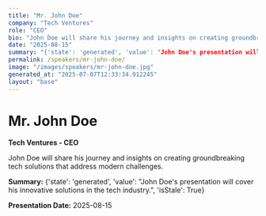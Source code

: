 ```yaml
---
title: "Mr. John Doe"
company: "Tech Ventures"
role: "CEO"
bio: "John Doe will share his journey and insights on creating groundbreaking tech solutions that address modern challenges."
date: "2025-08-15"
summary: "{'state': 'generated', 'value': "John Doe's presentation will cover his innovative solutions in the tech industry.", 'isStale': True}"
permalink: /speakers/mr-john-doe/
image: "/images/speakers/mr-john-doe.jpg"
generated_at: "2025-07-07T12:33:34.912245"
layout: "base"
---
```


# Mr. John Doe

**Tech Ventures - CEO**

John Doe will share his journey and insights on creating groundbreaking tech solutions that address modern challenges.

**Summary:** {'state': 'generated', 'value': "John Doe's presentation will cover his innovative solutions in the tech industry.", 'isStale': True}

**Presentation Date:** 2025-08-15

